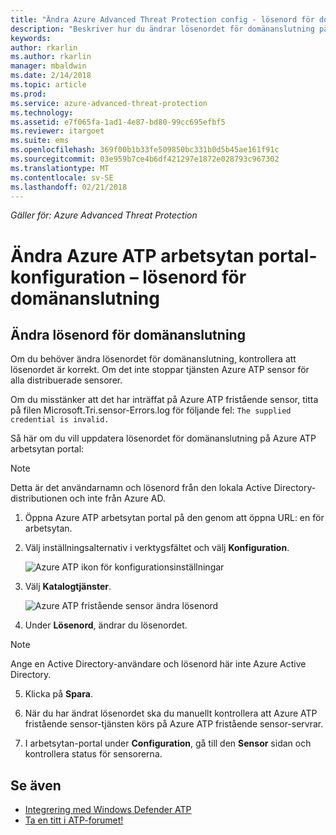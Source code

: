 ```yaml
---
title: "Ändra Azure Advanced Threat Protection config - lösenord för domänanslutning | Microsoft Docs"
description: "Beskriver hur du ändrar lösenordet för domänanslutning på Azure ATP fristående sensorn."
keywords: 
author: rkarlin
ms.author: rkarlin
manager: mbaldwin
ms.date: 2/14/2018
ms.topic: article
ms.prod: 
ms.service: azure-advanced-threat-protection
ms.technology: 
ms.assetid: e7f065fa-1ad1-4e87-bd80-99cc695efbf5
ms.reviewer: itargoet
ms.suite: ems
ms.openlocfilehash: 369f00b1b33fe509850bc331b0d5b45ae161f91c
ms.sourcegitcommit: 03e959b7ce4b6df421297e1872e028793c967302
ms.translationtype: MT
ms.contentlocale: sv-SE
ms.lasthandoff: 02/21/2018
---
```

*Gäller för: Azure Advanced Threat Protection*



# <a name="change-azure-atp-workspace-portal-configuration---domain-connectivity-password"></a>Ändra Azure ATP arbetsytan portal-konfiguration – lösenord för domänanslutning



## <a name="change-the-domain-connectivity-password"></a>Ändra lösenord för domänanslutning
Om du behöver ändra lösenordet för domänanslutning, kontrollera att lösenordet är korrekt. Om det inte stoppar tjänsten Azure ATP sensor för alla distribuerade sensorer.

Om du misstänker att det har inträffat på Azure ATP fristående sensor, titta på filen Microsoft.Tri.sensor-Errors.log för följande fel: `The supplied credential is invalid.`

Så här om du vill uppdatera lösenordet för domänanslutning på Azure ATP arbetsytan portal:

> [!NOTE]
> Detta är det användarnamn och lösenord från den lokala Active Directory-distributionen och inte från Azure AD.

1.  Öppna Azure ATP arbetsytan portal på den genom att öppna URL: en för arbetsytan.

2.  Välj inställningsalternativ i verktygsfältet och välj **Konfiguration**.

    ![Azure ATP ikon för konfigurationsinställningar](media/atp-config-menu.png)

3.  Välj **Katalogtjänster**.

    ![Azure ATP fristående sensor ändra lösenord](media/directory-services.png)

4.  Under **Lösenord**, ändrar du lösenordet.

 > [!NOTE]
 > Ange en Active Directory-användare och lösenord här inte Azure Active Directory.

5.  Klicka på **Spara**.

6.  När du har ändrat lösenordet ska du manuellt kontrollera att Azure ATP fristående sensor-tjänsten körs på Azure ATP fristående sensor-servrar.

7. I arbetsytan-portal under **Configuration**, gå till den **Sensor** sidan och kontrollera status för sensorerna.

## <a name="see-also"></a>Se även

- [Integrering med Windows Defender ATP](integrate-wd-atp.md)
- [Ta en titt i ATP-forumet!](https://aka.ms/azureatpcommunity)